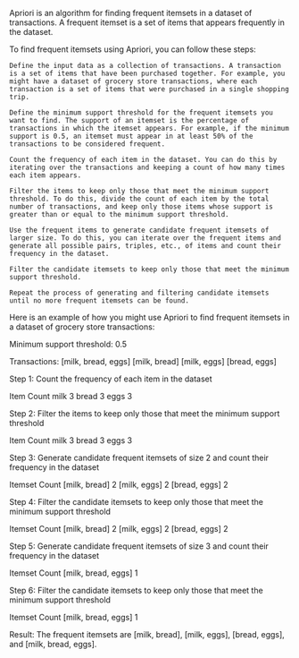 Apriori is an algorithm for finding frequent itemsets in a dataset of transactions. A frequent itemset is a set of items that appears frequently in the dataset.

To find frequent itemsets using Apriori, you can follow these steps:

    Define the input data as a collection of transactions. A transaction is a set of items that have been purchased together. For example, you might have a dataset of grocery store transactions, where each transaction is a set of items that were purchased in a single shopping trip.

    Define the minimum support threshold for the frequent itemsets you want to find. The support of an itemset is the percentage of transactions in which the itemset appears. For example, if the minimum support is 0.5, an itemset must appear in at least 50% of the transactions to be considered frequent.

    Count the frequency of each item in the dataset. You can do this by iterating over the transactions and keeping a count of how many times each item appears.

    Filter the items to keep only those that meet the minimum support threshold. To do this, divide the count of each item by the total number of transactions, and keep only those items whose support is greater than or equal to the minimum support threshold.

    Use the frequent items to generate candidate frequent itemsets of larger size. To do this, you can iterate over the frequent items and generate all possible pairs, triples, etc., of items and count their frequency in the dataset.

    Filter the candidate itemsets to keep only those that meet the minimum support threshold.

    Repeat the process of generating and filtering candidate itemsets until no more frequent itemsets can be found.

Here is an example of how you might use Apriori to find frequent itemsets in a dataset of grocery store transactions:

Minimum support threshold: 0.5

Transactions:
[milk, bread, eggs]
[milk, bread]
[milk, eggs]
[bread, eggs]

Step 1: Count the frequency of each item in the dataset

Item       Count
milk       3
bread      3
eggs       3

Step 2: Filter the items to keep only those that meet the minimum support threshold

Item       Count
milk       3
bread      3
eggs       3

Step 3: Generate candidate frequent itemsets of size 2 and count their frequency in the dataset

Itemset    Count
[milk, bread]     2
[milk, eggs]      2
[bread, eggs]     2

Step 4: Filter the candidate itemsets to keep only those that meet the minimum support threshold

Itemset    Count
[milk, bread]     2
[milk, eggs]      2
[bread, eggs]     2

Step 5: Generate candidate frequent itemsets of size 3 and count their frequency in the dataset

Itemset            Count
[milk, bread, eggs]     1

Step 6: Filter the candidate itemsets to keep only those that meet the minimum support threshold

Itemset            Count
[milk, bread, eggs]     1

Result: The frequent itemsets are [milk, bread], [milk, eggs], [bread, eggs], and [milk, bread, eggs].